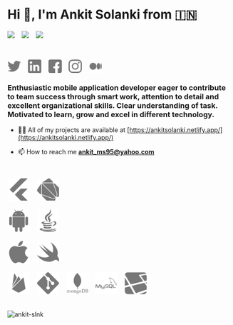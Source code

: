 <h1>Hi 👋, I'm Ankit Solanki from 🇮🇳</h1>

[![](https://img.shields.io/badge/LinkedIn-ankit_solanki-blue)](https://linkedin.com/in/ankit-solanki-2a96501b4)
&nbsp;&nbsp;
[![](https://img.shields.io/badge/Telegram-Ankit_Slnk-blue)](https://t.me/Ankit_Slnk)
&nbsp;&nbsp;
[![](https://img.shields.io/badge/Twitter-ankitslnk3112-blue)](https://twitter.com/ankitslnk3112)

<br />

<!-- defaut social icons -->
<p>
<a href="https://twitter.com/ankitslnk3112" target="blank"><img align="center" src="assets/twitter.png" alt="ankitslnk3112" height="30" width="30" /></a>
&nbsp;&nbsp;
<a href="https://linkedin.com/in/ankit-solanki-2a96501b4" target="blank"><img align="center" src="assets/linkedin.png" alt="ankit-solanki-2a96501b4" height="30" width="30" /></a>
&nbsp;&nbsp;
<a href="https://fb.com/ankit.solanki.520562" target="blank"><img align="center" src="assets/facebook.png" alt="ankit.solanki.520562" height="30" width="30" /></a>
&nbsp;&nbsp;
<a href="https://instagram.com/ankit__slnk" target="blank"><img align="center" src="assets/instagram.png" alt="ankit__slnk" height="30" width="30" /></a>
&nbsp;&nbsp;
<a href="http://ankit-solanki.medium.com" target="blank"><img align="center" src="assets/medium.png" alt="ankit-solanki" height="30" width="30" /></a>
</p>


<h3>Enthusiastic mobile application developer eager to contribute to team success through smart work, attention to detail and excellent organizational skills. Clear understanding of task. Motivated to learn, grow and excel in different technology.</h3>


- 👨‍💻 All of my projects are available at [https://ankitsolanki.netlify.app/](https://ankitsolanki.netlify.app/)

- 📫 How to reach me **ankit_ms95@yahoo.com**

<br />

<p align="left">
<img src="assets/flutter.png" alt="flutter" width="50" height="50"/> 
&nbsp;&nbsp;
<img src="assets/dart.png" alt="dart" width="50" height="50"/> 
<br /><br />
<img src="assets/android.png" alt="android" width="50" height="50"/> 
&nbsp;&nbsp;
<img src="assets/java.png" alt="java" width="50" height="50"/> 
<br /><br />
<img src="assets/apple.png" alt="ios" width="50" height="50"/>
&nbsp;&nbsp;
<img src="assets/swift.png" alt="swiftui" width="50" height="50"/>
<br /><br />
<img src="assets/firebase.png" alt="firebase" width="50" height="50"/> 
&nbsp;&nbsp;
<img src="assets/git.png" alt="git" width="50" height="50"/> 
&nbsp;&nbsp;
<img src="assets/mongodb.png" alt="mongodb" width="50" height="50"/> 
&nbsp;&nbsp;
<img src="assets/mysql.png" alt="mysql" width="50" height="50"/> 
&nbsp;&nbsp;
<img src="assets/laravel.png" alt="laravel" width="50" height="50"/> 
<br /><br />
</p>
<p>
<img align="center" src="https://github-readme-stats.vercel.app/api?username=ankit-slnk&show_icons=true" alt="ankit-slnk" />
</p>
